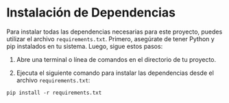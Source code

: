 # Instalación de Dependencias

Para instalar todas las dependencias necesarias para este proyecto, puedes utilizar el archivo `requirements.txt`. Primero, asegúrate de tener Python y pip instalados en tu sistema. Luego, sigue estos pasos:

1. Abre una terminal o línea de comandos en el directorio de tu proyecto.

2. Ejecuta el siguiente comando para instalar las dependencias desde el archivo `requirements.txt`:

`pip install -r requirements.txt`
